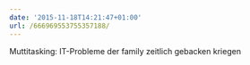 ```yaml
---
date: '2015-11-18T14:21:47+01:00'
url: /666969553755357188/
---
```

Muttitasking: IT-Probleme der family zeitlich gebacken kriegen
